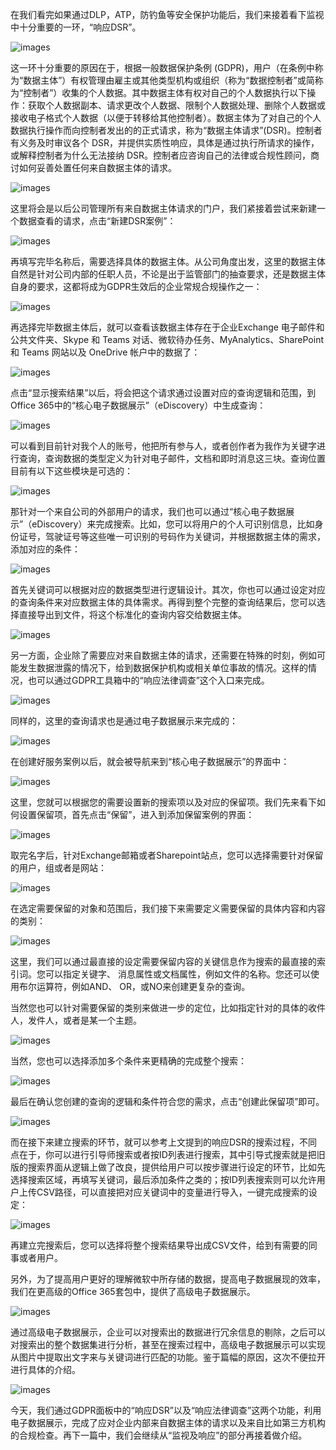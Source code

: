 在我们看完如果通过DLP，ATP，防钓鱼等安全保护功能后，我们来接着看下监视中十分重要的一环，“响应DSR”。

![images](https://github.com/CohenLyon/OCPChinaPTSALLDOCS/blob/patch-1/01.BLOG/images/%E4%BD%BF%E7%94%A8Microsoft%20365%20GDPR%20%E4%BB%AA%E8%A1%A8%E6%9D%BF%E4%B8%BA%E4%BC%81%E4%B8%9A%E5%87%BA%E6%B5%B7%E4%BF%9D%E9%A9%BE%E6%8A%A4%E8%88%AA%20%E7%B3%BB%E5%88%97%E5%9B%9B--GDPR%E5%B7%A5%E5%85%B7%E7%AE%B1%E4%B9%8B%E5%93%8D%E5%BA%9401.webp)

这一环十分重要的原因在于，根据一般数据保护条例 (GDPR)，用户（在条例中称为“数据主体”）有权管理由雇主或其他类型机构或组织（称为“数据控制者”或简称为“控制者”）收集的个人数据。其中数据主体有权对自己的个人数据执行以下操作：获取个人数据副本、请求更改个人数据、限制个人数据处理、删除个人数据或接收电子格式个人数据（以便于转移给其他控制者）。数据主体为了对自己的个人数据执行操作而向控制者发出的的正式请求，称为“数据主体请求”(DSR)。控制者有义务及时审议各个 DSR，并提供实质性响应，具体是通过执行所请求的操作，或解释控制者为什么无法接纳 DSR。控制者应咨询自己的法律或合规性顾问，商讨如何妥善处置任何来自数据主体的请求。

![images](https://github.com/CohenLyon/OCPChinaPTSALLDOCS/blob/patch-1/01.BLOG/images/%E4%BD%BF%E7%94%A8Microsoft%20365%20GDPR%20%E4%BB%AA%E8%A1%A8%E6%9D%BF%E4%B8%BA%E4%BC%81%E4%B8%9A%E5%87%BA%E6%B5%B7%E4%BF%9D%E9%A9%BE%E6%8A%A4%E8%88%AA%20%E7%B3%BB%E5%88%97%E5%9B%9B--GDPR%E5%B7%A5%E5%85%B7%E7%AE%B1%E4%B9%8B%E5%93%8D%E5%BA%9402.webp)

这里将会是以后公司管理所有来自数据主体请求的门户，我们紧接着尝试来新建一个数据查看的请求，点击“新建DSR案例”：

![images](https://github.com/CohenLyon/OCPChinaPTSALLDOCS/blob/patch-1/01.BLOG/images/%E4%BD%BF%E7%94%A8Microsoft%20365%20GDPR%20%E4%BB%AA%E8%A1%A8%E6%9D%BF%E4%B8%BA%E4%BC%81%E4%B8%9A%E5%87%BA%E6%B5%B7%E4%BF%9D%E9%A9%BE%E6%8A%A4%E8%88%AA%20%E7%B3%BB%E5%88%97%E5%9B%9B--GDPR%E5%B7%A5%E5%85%B7%E7%AE%B1%E4%B9%8B%E5%93%8D%E5%BA%9403.webp)

再填写完毕名称后，需要选择具体的数据主体。从公司角度出发，这里的数据主体自然是针对公司内部的任职人员，不论是出于监管部门的抽查要求，还是数据主体自身的要求，这都将成为GDPR生效后的企业常规合规操作之一：

![images](https://github.com/CohenLyon/OCPChinaPTSALLDOCS/blob/patch-1/01.BLOG/images/%E4%BD%BF%E7%94%A8Microsoft%20365%20GDPR%20%E4%BB%AA%E8%A1%A8%E6%9D%BF%E4%B8%BA%E4%BC%81%E4%B8%9A%E5%87%BA%E6%B5%B7%E4%BF%9D%E9%A9%BE%E6%8A%A4%E8%88%AA%20%E7%B3%BB%E5%88%97%E5%9B%9B--GDPR%E5%B7%A5%E5%85%B7%E7%AE%B1%E4%B9%8B%E5%93%8D%E5%BA%9404.webp)

再选择完毕数据主体后，就可以查看该数据主体存在于企业Exchange 电子邮件和公共文件夹、Skype 和 Teams 对话、微软待办任务、MyAnalytics、SharePoint 和 Teams 网站以及 OneDrive 帐户中的数据了：

![images](https://github.com/CohenLyon/OCPChinaPTSALLDOCS/blob/patch-1/01.BLOG/images/%E4%BD%BF%E7%94%A8Microsoft%20365%20GDPR%20%E4%BB%AA%E8%A1%A8%E6%9D%BF%E4%B8%BA%E4%BC%81%E4%B8%9A%E5%87%BA%E6%B5%B7%E4%BF%9D%E9%A9%BE%E6%8A%A4%E8%88%AA%20%E7%B3%BB%E5%88%97%E5%9B%9B--GDPR%E5%B7%A5%E5%85%B7%E7%AE%B1%E4%B9%8B%E5%93%8D%E5%BA%9406.webp)

点击“显示搜索结果”以后，将会把这个请求通过设置对应的查询逻辑和范围，到Office 365中的“核心电子数据展示”（eDiscovery）中生成查询：

![images](https://github.com/CohenLyon/OCPChinaPTSALLDOCS/blob/patch-1/01.BLOG/images/%E4%BD%BF%E7%94%A8Microsoft%20365%20GDPR%20%E4%BB%AA%E8%A1%A8%E6%9D%BF%E4%B8%BA%E4%BC%81%E4%B8%9A%E5%87%BA%E6%B5%B7%E4%BF%9D%E9%A9%BE%E6%8A%A4%E8%88%AA%20%E7%B3%BB%E5%88%97%E5%9B%9B--GDPR%E5%B7%A5%E5%85%B7%E7%AE%B1%E4%B9%8B%E5%93%8D%E5%BA%9407.webp)

可以看到目前针对我个人的账号，他把所有参与人，或者创作者为我作为关键字进行查询，查询数据的类型定义为针对电子邮件，文档和即时消息这三块。查询位置目前有以下这些模块是可选的：

![images](https://github.com/CohenLyon/OCPChinaPTSALLDOCS/blob/patch-1/01.BLOG/images/%E4%BD%BF%E7%94%A8Microsoft%20365%20GDPR%20%E4%BB%AA%E8%A1%A8%E6%9D%BF%E4%B8%BA%E4%BC%81%E4%B8%9A%E5%87%BA%E6%B5%B7%E4%BF%9D%E9%A9%BE%E6%8A%A4%E8%88%AA%20%E7%B3%BB%E5%88%97%E5%9B%9B--GDPR%E5%B7%A5%E5%85%B7%E7%AE%B1%E4%B9%8B%E5%93%8D%E5%BA%9408.webp)

那针对一个来自公司的外部用户的请求，我们也可以通过“核心电子数据展示”（eDiscovery）来完成搜索。比如，您可以将用户的个人可识别信息，比如身份证号，驾驶证号等这些唯一可识别的号码作为关键词，并根据数据主体的需求，添加对应的条件：

![images](https://github.com/CohenLyon/OCPChinaPTSALLDOCS/blob/patch-1/01.BLOG/images/%E4%BD%BF%E7%94%A8Microsoft%20365%20GDPR%20%E4%BB%AA%E8%A1%A8%E6%9D%BF%E4%B8%BA%E4%BC%81%E4%B8%9A%E5%87%BA%E6%B5%B7%E4%BF%9D%E9%A9%BE%E6%8A%A4%E8%88%AA%20%E7%B3%BB%E5%88%97%E5%9B%9B--GDPR%E5%B7%A5%E5%85%B7%E7%AE%B1%E4%B9%8B%E5%93%8D%E5%BA%9409.webp)

首先关键词可以根据对应的数据类型进行逻辑设计。其次，你也可以通过设定对应的查询条件来对应数据主体的具体需求。再得到整个完整的查询结果后，您可以选择直接导出到文件，将这个标准化的查询内容交给数据主体。

![images](https://github.com/CohenLyon/OCPChinaPTSALLDOCS/blob/patch-1/01.BLOG/images/%E4%BD%BF%E7%94%A8Microsoft%20365%20GDPR%20%E4%BB%AA%E8%A1%A8%E6%9D%BF%E4%B8%BA%E4%BC%81%E4%B8%9A%E5%87%BA%E6%B5%B7%E4%BF%9D%E9%A9%BE%E6%8A%A4%E8%88%AA%20%E7%B3%BB%E5%88%97%E5%9B%9B--GDPR%E5%B7%A5%E5%85%B7%E7%AE%B1%E4%B9%8B%E5%93%8D%E5%BA%9410.webp)

另一方面，企业除了需要应对来自数据主体的请求，还需要在特殊的时刻，例如可能发生数据泄露的情况下，给到数据保护机构或相关单位事故的情况。这样的情况，也可以通过GDPR工具箱中的“响应法律调查”这个入口来完成。

![images](https://github.com/CohenLyon/OCPChinaPTSALLDOCS/blob/patch-1/01.BLOG/images/%E4%BD%BF%E7%94%A8Microsoft%20365%20GDPR%20%E4%BB%AA%E8%A1%A8%E6%9D%BF%E4%B8%BA%E4%BC%81%E4%B8%9A%E5%87%BA%E6%B5%B7%E4%BF%9D%E9%A9%BE%E6%8A%A4%E8%88%AA%20%E7%B3%BB%E5%88%97%E5%9B%9B--GDPR%E5%B7%A5%E5%85%B7%E7%AE%B1%E4%B9%8B%E5%93%8D%E5%BA%9411.webp)

同样的，这里的查询请求也是通过电子数据展示来完成的：

![images](https://github.com/CohenLyon/OCPChinaPTSALLDOCS/blob/patch-1/01.BLOG/images/%E4%BD%BF%E7%94%A8Microsoft%20365%20GDPR%20%E4%BB%AA%E8%A1%A8%E6%9D%BF%E4%B8%BA%E4%BC%81%E4%B8%9A%E5%87%BA%E6%B5%B7%E4%BF%9D%E9%A9%BE%E6%8A%A4%E8%88%AA%20%E7%B3%BB%E5%88%97%E5%9B%9B--GDPR%E5%B7%A5%E5%85%B7%E7%AE%B1%E4%B9%8B%E5%93%8D%E5%BA%9412.webp)

在创建好服务案例以后，就会被导航来到“核心电子数据展示”的界面中：

![images](https://github.com/CohenLyon/OCPChinaPTSALLDOCS/blob/patch-1/01.BLOG/images/%E4%BD%BF%E7%94%A8Microsoft%20365%20GDPR%20%E4%BB%AA%E8%A1%A8%E6%9D%BF%E4%B8%BA%E4%BC%81%E4%B8%9A%E5%87%BA%E6%B5%B7%E4%BF%9D%E9%A9%BE%E6%8A%A4%E8%88%AA%20%E7%B3%BB%E5%88%97%E5%9B%9B--GDPR%E5%B7%A5%E5%85%B7%E7%AE%B1%E4%B9%8B%E5%93%8D%E5%BA%9413.webp)

这里，您就可以根据您的需要设置新的搜索项以及对应的保留项。我们先来看下如何设置保留项，首先点击“保留”，进入到添加保留案例的界面：

![images](https://github.com/CohenLyon/OCPChinaPTSALLDOCS/blob/patch-1/01.BLOG/images/%E4%BD%BF%E7%94%A8Microsoft%20365%20GDPR%20%E4%BB%AA%E8%A1%A8%E6%9D%BF%E4%B8%BA%E4%BC%81%E4%B8%9A%E5%87%BA%E6%B5%B7%E4%BF%9D%E9%A9%BE%E6%8A%A4%E8%88%AA%20%E7%B3%BB%E5%88%97%E5%9B%9B--GDPR%E5%B7%A5%E5%85%B7%E7%AE%B1%E4%B9%8B%E5%93%8D%E5%BA%9414.webp)

取完名字后，针对Exchange邮箱或者Sharepoint站点，您可以选择需要针对保留的用户，组或者是网站：

![images](https://github.com/CohenLyon/OCPChinaPTSALLDOCS/blob/patch-1/01.BLOG/images/%E4%BD%BF%E7%94%A8Microsoft%20365%20GDPR%20%E4%BB%AA%E8%A1%A8%E6%9D%BF%E4%B8%BA%E4%BC%81%E4%B8%9A%E5%87%BA%E6%B5%B7%E4%BF%9D%E9%A9%BE%E6%8A%A4%E8%88%AA%20%E7%B3%BB%E5%88%97%E5%9B%9B--GDPR%E5%B7%A5%E5%85%B7%E7%AE%B1%E4%B9%8B%E5%93%8D%E5%BA%9415.webp)

在选定需要保留的对象和范围后，我们接下来需要定义需要保留的具体内容和内容的类别：

![images](https://github.com/CohenLyon/OCPChinaPTSALLDOCS/blob/patch-1/01.BLOG/images/%E4%BD%BF%E7%94%A8Microsoft%20365%20GDPR%20%E4%BB%AA%E8%A1%A8%E6%9D%BF%E4%B8%BA%E4%BC%81%E4%B8%9A%E5%87%BA%E6%B5%B7%E4%BF%9D%E9%A9%BE%E6%8A%A4%E8%88%AA%20%E7%B3%BB%E5%88%97%E5%9B%9B--GDPR%E5%B7%A5%E5%85%B7%E7%AE%B1%E4%B9%8B%E5%93%8D%E5%BA%9416.webp)

这里，我们可以通过最直接的设定需要保留内容的关键信息作为搜索的最直接的索引词。您可以指定关键字、 消息属性或文档属性，例如文件的名称。您还可以使用布尔运算符，例如AND、 OR，或NO来创建更复杂的查询。

当然您也可以针对需要保留的类别来做进一步的定位，比如指定针对的具体的收件人，发件人，或者是某一个主题。

![images](https://github.com/CohenLyon/OCPChinaPTSALLDOCS/blob/patch-1/01.BLOG/images/%E4%BD%BF%E7%94%A8Microsoft%20365%20GDPR%20%E4%BB%AA%E8%A1%A8%E6%9D%BF%E4%B8%BA%E4%BC%81%E4%B8%9A%E5%87%BA%E6%B5%B7%E4%BF%9D%E9%A9%BE%E6%8A%A4%E8%88%AA%20%E7%B3%BB%E5%88%97%E5%9B%9B--GDPR%E5%B7%A5%E5%85%B7%E7%AE%B1%E4%B9%8B%E5%93%8D%E5%BA%9417.webp)

当然，您也可以选择添加多个条件来更精确的完成整个搜索：

![images](https://github.com/CohenLyon/OCPChinaPTSALLDOCS/blob/patch-1/01.BLOG/images/%E4%BD%BF%E7%94%A8Microsoft%20365%20GDPR%20%E4%BB%AA%E8%A1%A8%E6%9D%BF%E4%B8%BA%E4%BC%81%E4%B8%9A%E5%87%BA%E6%B5%B7%E4%BF%9D%E9%A9%BE%E6%8A%A4%E8%88%AA%20%E7%B3%BB%E5%88%97%E5%9B%9B--GDPR%E5%B7%A5%E5%85%B7%E7%AE%B1%E4%B9%8B%E5%93%8D%E5%BA%9418.webp)

最后在确认您创建的查询的逻辑和条件符合您的需求，点击“创建此保留项”即可。

![images](https://github.com/CohenLyon/OCPChinaPTSALLDOCS/blob/patch-1/01.BLOG/images/%E4%BD%BF%E7%94%A8Microsoft%20365%20GDPR%20%E4%BB%AA%E8%A1%A8%E6%9D%BF%E4%B8%BA%E4%BC%81%E4%B8%9A%E5%87%BA%E6%B5%B7%E4%BF%9D%E9%A9%BE%E6%8A%A4%E8%88%AA%20%E7%B3%BB%E5%88%97%E5%9B%9B--GDPR%E5%B7%A5%E5%85%B7%E7%AE%B1%E4%B9%8B%E5%93%8D%E5%BA%9419.webp)

而在接下来建立搜索的环节，就可以参考上文提到的响应DSR的搜索过程，不同点在于，你可以进行引导师搜索或者按ID列表进行搜索，其中引导式搜索就是把旧版的搜索界面从逻辑上做了改良，提供给用户可以按步骤进行设定的环节，比如先选择搜索区域，再填写关键词，最后添加条件之类的；按ID列表搜索则可以允许用户上传CSV路径，可以直接把对应关键词中的变量进行导入，一键完成搜索的设定：

![images](https://github.com/CohenLyon/OCPChinaPTSALLDOCS/blob/patch-1/01.BLOG/images/%E4%BD%BF%E7%94%A8Microsoft%20365%20GDPR%20%E4%BB%AA%E8%A1%A8%E6%9D%BF%E4%B8%BA%E4%BC%81%E4%B8%9A%E5%87%BA%E6%B5%B7%E4%BF%9D%E9%A9%BE%E6%8A%A4%E8%88%AA%20%E7%B3%BB%E5%88%97%E5%9B%9B--GDPR%E5%B7%A5%E5%85%B7%E7%AE%B1%E4%B9%8B%E5%93%8D%E5%BA%9420.webp)

再建立完搜索后，您可以选择将整个搜索结果导出成CSV文件，给到有需要的同事或者用户。

另外，为了提高用户更好的理解微软中所存储的数据，提高电子数据展现的效率，我们在更高级的Office 365套包中，提供了高级电子数据展示。

![images](https://github.com/CohenLyon/OCPChinaPTSALLDOCS/blob/patch-1/01.BLOG/images/%E4%BD%BF%E7%94%A8Microsoft%20365%20GDPR%20%E4%BB%AA%E8%A1%A8%E6%9D%BF%E4%B8%BA%E4%BC%81%E4%B8%9A%E5%87%BA%E6%B5%B7%E4%BF%9D%E9%A9%BE%E6%8A%A4%E8%88%AA%20%E7%B3%BB%E5%88%97%E5%9B%9B--GDPR%E5%B7%A5%E5%85%B7%E7%AE%B1%E4%B9%8B%E5%93%8D%E5%BA%9421.webp)

通过高级电子数据展示，企业可以对搜索出的数据进行冗余信息的剔除，之后可以对搜索出的整个数据集进行分析，甚至在搜索过程中，高级电子数据展示可以实现从图片中提取出文字来与关键词进行匹配的功能。鉴于篇幅的原因，这次不便拉开进行具体的介绍。

![images](https://github.com/CohenLyon/OCPChinaPTSALLDOCS/blob/patch-1/01.BLOG/images/%E4%BD%BF%E7%94%A8Microsoft%20365%20GDPR%20%E4%BB%AA%E8%A1%A8%E6%9D%BF%E4%B8%BA%E4%BC%81%E4%B8%9A%E5%87%BA%E6%B5%B7%E4%BF%9D%E9%A9%BE%E6%8A%A4%E8%88%AA%20%E7%B3%BB%E5%88%97%E5%9B%9B--GDPR%E5%B7%A5%E5%85%B7%E7%AE%B1%E4%B9%8B%E5%93%8D%E5%BA%9422.webp)

今天，我们通过GDPR面板中的“响应DSR”以及“响应法律调查”这两个功能，利用电子数据展示，完成了应对企业内部来自数据主体的请求以及来自比如第三方机构的合规检查。再下一篇中，我们会继续从“监视及响应”的部分再接着做介绍。


